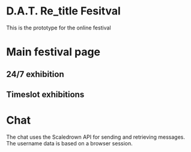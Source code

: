 # D.A.T. Re_title Fesitval

This is the prototype for the online festival

# Main festival page

## 24/7 exhibition

## Timeslot exhibitions



# Chat
The chat uses the Scaledrown API for sending and retrieving messages.
The username data is based on a browser session.  

